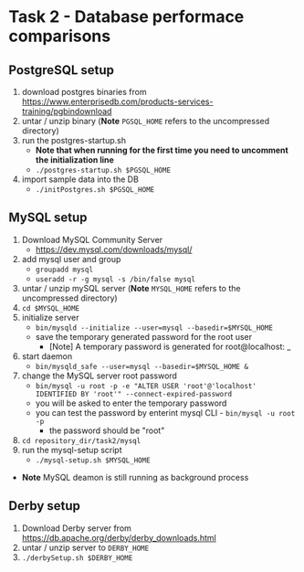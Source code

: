 
# Task 2 - Database performace comparisons

## PostgreSQL setup
1. download postgres binaries from https://www.enterprisedb.com/products-services-training/pgbindownload
1. untar / unzip binary (**Note** `PGSQL_HOME` refers to the uncompressed
   directory)
1. run the postgres-startup.sh
    * **Note that when running for the first time you need to uncomment the initialization line**
    * `./postgres-startup.sh $PGSQL_HOME`
1. import sample data into the DB
    * `./initPostgres.sh $PGSQL_HOME`

## MySQL setup
1. Download MySQL Community Server
    * https://dev.mysql.com/downloads/mysql/
1. add mysql user and group
    * `groupadd mysql`
    * `useradd -r -g mysql -s /bin/false mysql`
1. untar / unzip mySQL server (**Note** `MYSQL_HOME` refers to the uncompressed
   directory)
1. `cd $MYSQL_HOME`
1. initialize server
    * `bin/mysqld --initialize --user=mysql --basedir=$MYSQL_HOME`
    * save the temporary generated password for the root user
        * [Note] A temporary password is generated for root@localhost: _
1. start daemon
    * `bin/mysqld_safe --user=mysql --basedir=$MYSQL_HOME &`
1. change the MySQL server root password
    * `bin/mysql -u root -p -e "ALTER USER 'root'@'localhost' IDENTIFIED BY 'root'" --connect-expired-password`
    * you will be asked to enter the temporary password
    * you can test the password by enterint mysql CLI - `bin/mysql -u root -p`
        * the password should be "root"
1. `cd repository_dir/task2/mysql`
1. run the mysql-setup script
    * `./mysql-setup.sh $MYSQL_HOME`

* **Note** MySQL deamon is still running as background process

## Derby setup
1. Download Derby server from https://db.apache.org/derby/derby_downloads.html
1. untar / unzip server to `DERBY_HOME`
1. `./derbySetup.sh $DERBY_HOME`







